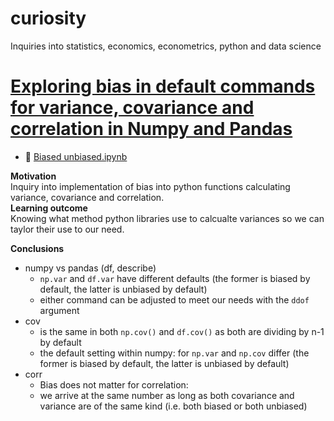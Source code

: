 # curiosity
Inquiries into statistics, economics, econometrics, python and data science

# [Exploring bias in default commands for variance, covariance and correlation in Numpy and Pandas](https://github.com/ivanadr/curiosity/blob/main/Biased%20unbiased.ipynb) 
* 📓 [Biased unbiased.ipynb](https://github.com/ivanadr/curiosity/blob/main/Biased%20unbiased.ipynb) 

**Motivation**   
Inquiry into implementation of bias into python functions calculating variance, covariance and correlation.   
**Learning outcome**     
Knowing what method python libraries use to calcualte variances so we can taylor their use to our need.  

**Conclusions** 
* numpy vs pandas (df, describe)
  * `np.var` and `df.var` have different defaults (the former is biased by default, the latter is unbiased by default)
  * either command can be adjusted to meet our needs with the `ddof` argument
* cov
  * is the same in both `np.cov()` and `df.cov()` as both are dividing by n-1 by default
  * the default setting within numpy: for `np.var` and `np.cov` differ (the former is biased by default, the latter is unbiased by default)
* corr
  * Bias does not matter for correlation:
  * we arrive at the same number as long as both covariance and variance are of the same kind (i.e. both biased or both unbiased)
